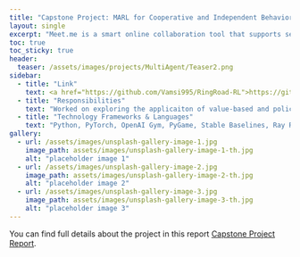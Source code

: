 ```yaml
---
title: "Capstone Project: MARL for Cooperative and Independent Behaviors on Highways and Ring Roads"
layout: single
excerpt: "Meet.me is a smart online collaboration tool that supports seamless screen sharing and whiteboard features integrated with chat messaging system."
toc: true
toc_sticky: true
header:
  teaser: /assets/images/projects/MultiAgent/Teaser2.png
sidebar:
  - title: "Link"
    text: <a href="https://github.com/Vamsi995/RingRoad-RL">https://github.com/Vamsi995/RingRoad-RL</a>
  - title: "Responsibilities"
    text: "Worked on exploring the applicaiton of value-based and policy-based algorithms in mixed autonomy traffic."
  - title: "Technology Frameworks & Languages"
    text: "Python, PyTorch, OpenAI Gym, PyGame, Stable Baselines, Ray RLlib"
gallery:
  - url: /assets/images/unsplash-gallery-image-1.jpg
    image_path: assets/images/unsplash-gallery-image-1-th.jpg
    alt: "placeholder image 1"
  - url: /assets/images/unsplash-gallery-image-2.jpg
    image_path: assets/images/unsplash-gallery-image-2-th.jpg
    alt: "placeholder image 2"
  - url: /assets/images/unsplash-gallery-image-3.jpg
    image_path: assets/images/unsplash-gallery-image-3-th.jpg
    alt: "placeholder image 3"
---
```


You can find full details about the project in this report [Capstone Project Report](/assets/images/projects/MultiAgent/BTP.pdf).
